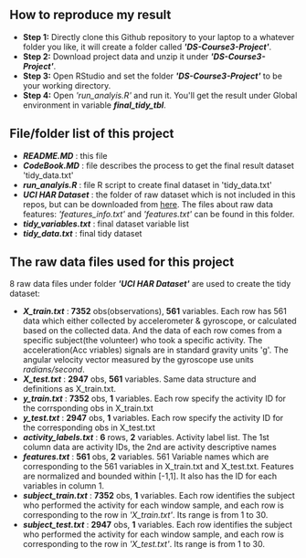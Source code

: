 ## How to reproduce my result
* **Step 1:** Directly clone this Github repository to your laptop to a whatever folder you like, it will create a folder called **_'DS-Course3-Project'_**.
* **Step 2:** Download project data and unzip it under **_'DS-Course3-Project'_**.
* **Step 3:** Open RStudio and set the folder **_'DS-Course3-Project'_** to be your working directory.
* **Step 4:** Open _'run_analyis.R'_ and run it. You'll get the result under Global environment in variable **_final_tidy_tbl_**.
## File/folder list of this project
* **_README.MD_** : this file
* **_CodeBook.MD_** : file describes the process to get the final result dataset 'tidy_data.txt'
* **_run_analyis.R_** : file R script to create final dataset in 'tidy_data.txt'
* **_UCI HAR Dataset_** : the folder of raw dataset which is not included in this repos, but can be downloaded from [here](https://d396qusza40orc.cloudfront.net/getdata%2Fprojectfiles%2FUCI%20HAR%20Dataset.zip). The files about raw data features: _'features_info.txt'_ and _'features.txt'_ can be found in this folder.
* **_tidy_variables.txt_** : final dataset variable list
* **_tidy_data.txt_** : final tidy dataset
## The raw data files used for this project
8 raw data files under folder **_'UCI HAR Dataset'_** are used to create the tidy dataset:
 * **_X_train.txt_** : **7352** obs(observations), **561** variables. Each row has 561 data which either collected by accelerometer & gyroscope, or calculated based on the collected data. And the data of each row comes from a specific subject(the volunteer) who took a 
 specific activity. The acceleration(Acc vriables) signals are in standard gravity units 'g'. The angular velocity vector measured by the gyroscope use units _radians/second_.
 * **_X_test.txt_** : **2947** obs, **561** variables. Same data structure and definitions as X_train.txt.
 * **_y_train.txt_** : **7352** obs, **1** variables. Each row specify the activity ID for the corrsponding obs in X_train.txt
 * **_y_test.txt_** : **2947** obs, **1** variables. Each row specify the activity ID for the corresponding obs in X_test.txt
 * **_activity_labels.txt_** : **6** rows, **2** variables. Activity label list. The 1st column data are activity IDs, the 2nd are activity descriptive names
 * **_features.txt_** : **561** obs, **2** variables. 561 Variable names which are corresponding to the 561 variables in X_train.txt and X_test.txt. Features are normalized and bounded within \[-1,1].
 It also has the ID for each variables in column 1.
 * **_subject_train.txt_** : **7352** obs, **1** variables. Each row identifies the subject who performed the activity for each window sample, and each row is corresponding to the row in _'X_train.txt'_. Its range is from 1 to 30.
 * **_subject_test.txt_** : **2947** obs, **1** variables. Each row identifies the subject who performed the activity for each window sample, and each row is corresponding to the row in _'X_test.txt'_. Its range is from 1 to 30.
